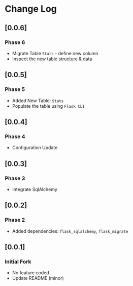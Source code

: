 # Change Log

## [0.0.6] 
### Phase 6

- Migrate Table `Stats` - define new column
- Inspect the new table structure & data

## [0.0.5] 
### Phase 5

- Added New Table: `Stats`
- Populate the table using `Flask CLI`

## [0.0.4] 
### Phase 4

- Configuration Update

## [0.0.3] 
### Phase 3

- Integrate SqlAlchemy

## [0.0.2] 
### Phase 2

- Added dependencies: `flask_sqlalchemy`, `flask_migrate`

## [0.0.1] 
### Initial Fork

- No feature coded
- Update README (minor)
